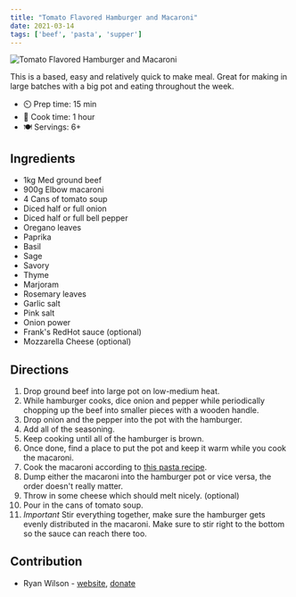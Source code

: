 ```yaml
---
title: "Tomato Flavored Hamburger and Macaroni"
date: 2021-03-14
tags: ['beef', 'pasta', 'supper']
---
```


![Tomato Flavored Hamburger and Macaroni](/pix/tomato-flavored-hamburger-macaroni.webp)

This is a based, easy and relatively quick to make meal. Great for making in large batches with a big pot and eating throughout the week.

- ⏲️ Prep time: 15 min
- 🍳 Cook time: 1 hour
- 🍽️ Servings: 6+

## Ingredients

- 1kg Med ground beef
- 900g Elbow macaroni
- 4 Cans of tomato soup
- Diced half or full onion
- Diced half or full bell pepper
- Oregano leaves
- Paprika
- Basil
- Sage
- Savory
- Thyme
- Marjoram
- Rosemary leaves
- Garlic salt
- Pink salt
- Onion power
- Frank's RedHot sauce (optional)
- Mozzarella Cheese (optional)

## Directions

1. Drop ground beef into large pot on low-medium heat.
2. While hamburger cooks, dice onion and pepper while periodically chopping up the beef into smaller pieces with a wooden handle.
3. Drop onion and the pepper into the pot with the hamburger.
4. Add all of the seasoning.
5. Keep cooking until all of the hamburger is brown.
6. Once done, find a place to put the pot and keep it warm while you cook the macaroni.
7. Cook the macaroni according to [this pasta recipe](/pasta).
8. Dump either the macaroni into the hamburger pot or vice versa, the order doesn't really matter.
9. Throw in some cheese which should melt nicely. (optional)
10. Pour in the cans of tomato soup.
11. *Important* Stir everything together, make sure the hamburger gets evenly distributed in the macaroni. Make sure to stir right to the bottom so the sauce can reach there too.

## Contribution

- Ryan Wilson - [website](https://rdwilson.xyz), [donate](https://rdwilson.xyz/donate.html)
